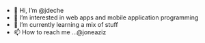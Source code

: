 - 👋 Hi, I’m @jdeche
- 👀 I’m interested in web apps and mobile application programming
- 🌱 I’m currently learning a mix of stuff
- 📫 How to reach me ...@joneaziz

<!---
jdeche/jdeche is a ✨ special ✨ repository because its `README.md` (this file) appears on your GitHub profile.
You can click the Preview link to take a look at your changes.
--->
